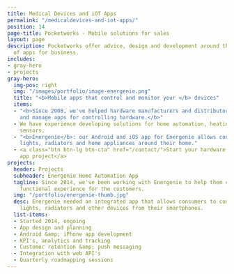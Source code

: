```yaml
---
title: Medical Devices and iOT Apps
permalink: "/medicaldevices-and-iot-apps/"
position: 14
page-title: Pocketworks - Mobile solutions for sales
layout: page
description: Pocketworks offer advice, design and development around the implementation
  of apps for business.
includes:
- gray-hero
- projects
gray-hero:
  img-pos: right
  img: "/images/portfolio/image-energenie.png"
  title: "<b>Mobile apps that control and monitor your </b> devices"
  items:
  - "<b>Since 2008, we've helped hardware manufacturers and distributors design, launch
    and manage apps for controlling hardware.</b>"
  - We have experience developing solutions for home automation, heating and industrial
    sensors.
  - "<b>Energenie</b>: our Android and iOS app for Energenie allows consumers to control
    lights, radiators and home appliances around their home."
  - <a class="btn btn-lg btn-cta" href="/contact/">Start your hardware connected mobile
    app project</a>
projects:
  header: Projects
  subheader: Energenie Home Automation App
  tagline: Since 2014, we've been working with Energenie to help them create a slick,
    functional experience for the customers.
  img: "/portfolio/energenie-thumb.jpg"
  desc: Energenie needed an integrated app that allows consumers to control their
    lights, radiators and other devices from their smartphones.
  list-items:
  - Started 2014, ongoing
  - App design and planning
  - Android &amp; iPhone app development
  - KPI's, analytics and tracking
  - Customer retention &amp; push messaging
  - Integration with web API's
  - Quarterly roadmapping sessions
---
```


